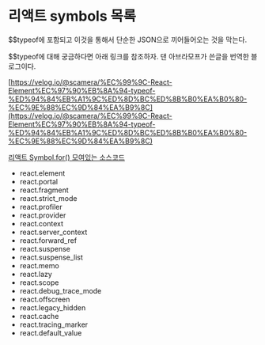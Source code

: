 # 리액트 symbols 목록

$$typeof에 포함되고 이것을 통해서 단순한 JSON으로 끼어들어오는 것을 막는다.

$$typeof에 대해 궁금하다면 아래 링크를 참조하자. 댄 아브라모프가 쓴글을 번역한 블로그이다.

[https://velog.io/@scamera/%EC%99%9C-React-Element%EC%97%90%EB%8A%94-typeof-%ED%94%84%EB%A1%9C%ED%8D%BC%ED%8B%B0%EA%B0%80-%EC%9E%88%EC%9D%84%EA%B9%8C](https://velog.io/@scamera/%EC%99%9C-React-Element%EC%97%90%EB%8A%94-typeof-%ED%94%84%EB%A1%9C%ED%8D%BC%ED%8B%B0%EA%B0%80-%EC%9E%88%EC%9D%84%EA%B9%8C)

[리액트 Symbol.for() 모여있는 소스코드](https://github.com/facebook/react/blob/main/packages/shared/ReactSymbols.js)

- react.element
- react.portal
- react.fragment
- react.strict_mode
- react.profiler
- react.provider
- react.context
- react.server_context
- react.forward_ref
- react.suspense
- react.suspense_list
- react.memo
- react.lazy
- react.scope
- react.debug_trace_mode
- react.offscreen
- react.legacy_hidden
- react.cache
- react.tracing_marker
- react.default_value

